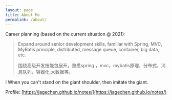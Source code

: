 ```yaml
---
layout: page
title: About Me
permalink: /about/
---
```


Career planning (based on the current situation @ 2021):
> Expand around senior development skills, familiar with Spring, MVC, MyBatis principle, distributed, message queue, container, big data, etc.
>
> 围绕高级开发技能包展开，熟悉spring ，mvc，mybatis原理，分布式，消息队列，容器化,大数据等。

I When you can't stand on the giant shoulder, then imitate the giant.

Profile: [https://jagechen.github.io/notes/](https://jagechen.github.io/notes/)

